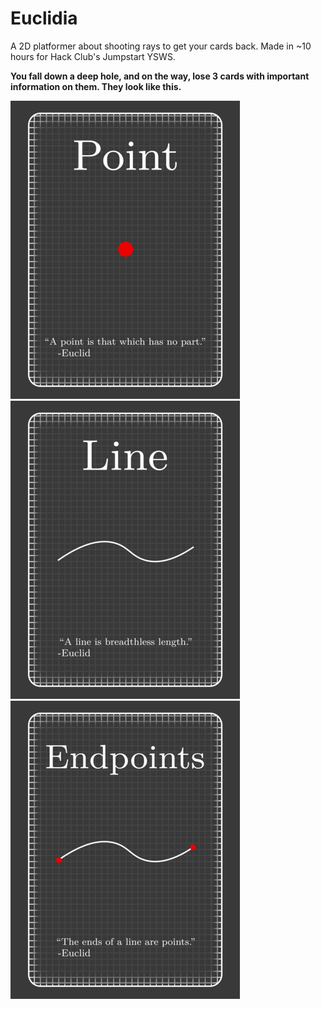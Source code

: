 # Euclidia

A 2D platformer about shooting rays to get your cards back.
Made in ~10 hours for Hack Club's Jumpstart YSWS.



**You fall down a deep hole, and on the way, lose 3 cards with important information on them. They look like this.**

![Point](readme_images/point.png)
![Line](readme_images/line.png)
![Endpoints](readme_images/endpoints.png)
